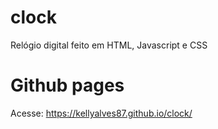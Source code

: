 # clock

Relógio digital feito em HTML, Javascript e CSS

# Github pages

Acesse: https://kellyalves87.github.io/clock/
